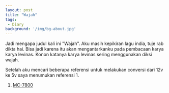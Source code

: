 ```yaml
---
layout: post
title: "Wajah"
tags:
 - Diary
background: '/img/bg-about.jpg'
---
```

Jadi mengapa judul kali ini "Wajah". Aku masih kepikiran lagu india, tuje rab dikta hai. Bisa jadi karena itu akan mengantarkanku pada pembacaan karya karya levinas. Konon katanya karya levinas sering menggunakan diksi wajah.

Setelah aku mencari beberapa referensi untuk melakukan conversi dari 12v ke 5v saya menumukan referensi 1.

1. [MC-7800](https://www.onsemi.com/pdf/datasheet/mc7800-d.pdf)